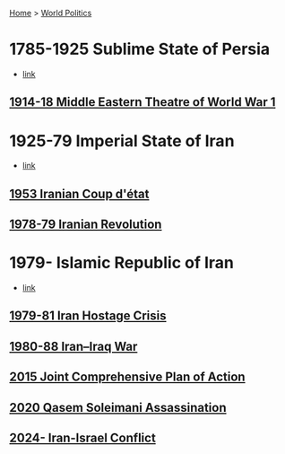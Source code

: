 [Home](../index) > [World Politics](../World%20Politics)
# 1785-1925 Sublime State of Persia
- [link](https://en.wikipedia.org/wiki/Qajar_dynasty)
## [1914-18 Middle Eastern Theatre of World War 1](../Israel-Palestine/1517-1917%20Ottoman%20Period/1914-18%20Middle%20Eastern%20Theatre%20of%20World%20War%201)

# 1925-79 Imperial State of Iran
- [link](https://en.wikipedia.org/wiki/Pahlavi_dynasty)
## [1953 Iranian Coup d'état](1925-79%20Imperial%20State%20of%20Iran/1953%20Iranian%20Coup%20d'état)
## [1978-79 Iranian Revolution](1925-79%20Imperial%20State%20of%20Iran/1978-79%20Iranian%20Revolution)

# 1979- Islamic Republic of Iran
- [link](https://en.wikipedia.org/wiki/Iran)
## [1979-81 Iran Hostage Crisis](1979-%20Islamic%20Republic%20of%20Iran/1979-81%20Iran%20Hostage%20Crisis)
## [1980-88 Iran–Iraq War](1979-%20Islamic%20Republic%20of%20Iran/1980-88%20Iran–Iraq%20War)
## [2015 Joint Comprehensive Plan of Action](1979-%20Islamic%20Republic%20of%20Iran/2015%20Joint%20Comprehensive%20Plan%20of%20Action)
## [2020 Qasem Soleimani Assassination](1979-%20Islamic%20Republic%20of%20Iran/2020%20Qasem%20Soleimani%20Assassination)
## [2024- Iran-Israel Conflict](2024-%20Iran-Israel%20Conflict)